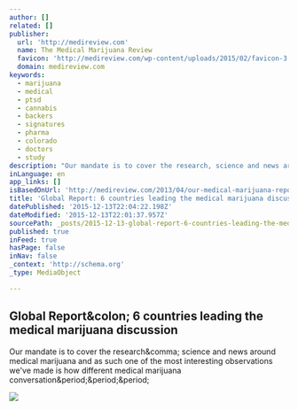 ```yaml
---
author: []
related: []
publisher:
  url: 'http://medireview.com'
  name: The Medical Marijuana Review
  favicon: 'http://medireview.com/wp-content/uploads/2015/02/favicon-3.ico'
  domain: medireview.com
keywords:
  - marijuana
  - medical
  - ptsd
  - cannabis
  - backers
  - signatures
  - pharma
  - colorado
  - doctors
  - study
description: "Our mandate is to cover the research, science and news around medical marijuana and as such one of the most interesting observations we've made is how different medical marijuana conversation..."
inLanguage: en
app_links: []
isBasedOnUrl: 'http://medireview.com/2013/04/our-medical-marijuana-report-looks-in-at-policies-in-5-countries/'
title: 'Global Report: 6 countries leading the medical marijuana discussion'
datePublished: '2015-12-13T22:04:22.198Z'
dateModified: '2015-12-13T22:01:37.957Z'
sourcePath: _posts/2015-12-13-global-report-6-countries-leading-the-medical-marijuana-dis.md
published: true
inFeed: true
hasPage: false
inNav: false
_context: 'http://schema.org'
_type: MediaObject

---
```

<article style=""><h1>Global Report&amp;colon; 6 countries leading the medical marijuana discussion</h1><p>Our mandate is to cover the research&amp;comma; science and news around medical marijuana and as such one of the most interesting observations we've made is how different medical marijuana conversation&amp;period;&amp;period;&amp;period;</p><img src="http://medireview.com/wp-content/uploads/2014/09/nyc.png" /></article>